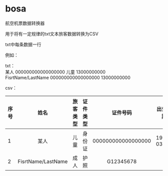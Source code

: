 # bosa
航空机票数据转换器

用于将有一定规律的txt文本旅客数据转换为CSV

txt中每条数据一行

例如：

txt：<br>
某人 000000000000000000 儿童 13000000000 <br>
FisrtName/LastName 000000000000000000 13000000000

csv：

序号 | 姓名                | 旅客类型 | 证件类型 | 证件号码           | 出生日期 | 手机号
:--  | :----------------: | :------: | :-----: | :---------------: | :-----: | -----------:
1    | 某人               | 儿童     |  身份证  | 000000000000000000 | 1964-03-28 | 13000000000
2    | FisrtName/LastName | 成人     |  护照    | G12345678			|			 | 13000000000
